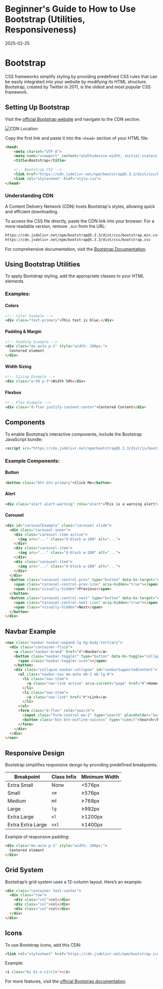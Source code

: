 # Beginner's Guide to How to Use Bootstrap (Utilities, Responsiveness)
2025-02-25

# Bootstrap
CSS frameworks simplify styling by providing predefined CSS rules that can be easily integrated into your website by modifying its HTML structure. Bootstrap, created by Twitter in 2011, is the oldest and most popular CSS framework.

## Setting Up Bootstrap

Visit the [official Bootstrap website](https://getbootstrap.com/) and navigate to the CDN section.

![CDN Location](<page/images/blogs/Beginner's Guide to How to Use Bootstrap (Utilities, Responsiveness).png>)

Copy the first link and paste it into the `<head>` section of your HTML file:

```html
<head>
    <meta charset="UTF-8">
    <meta name="viewport" content="width=device-width, initial-scale=1.0">
    <title>Bootstrap</title>
    
    <!-- Bootstrap CSS -->
    <link href="https://cdn.jsdelivr.net/npm/bootstrap@5.3.3/dist/css/bootstrap.min.css" rel="stylesheet" integrity="sha384-QWTKZyjpPEjISv5WaRU9OFeRpok6YctnYmDr5pNlyT2bRjXh0JMhjY6hW+ALEwIH" crossorigin="anonymous">
    <link rel="stylesheet" href="style.css">
</head>
```

### Understanding CDN
A Content Delivery Network (CDN) hosts Bootstrap's styles, allowing quick and efficient downloading.

To access the CSS file directly, paste the CDN link into your browser. For a more readable version, remove `.min` from the URL:

```html
https://cdn.jsdelivr.net/npm/bootstrap@5.3.3/dist/css/bootstrap.min.css  # Minified CSS File
https://cdn.jsdelivr.net/npm/bootstrap@5.3.3/dist/css/bootstrap.css      # Readable CSS File
```

For comprehensive documentation, visit the [Bootstrap Documentation](https://getbootstrap.com/docs/5.3/getting-started/introduction/).

## Using Bootstrap Utilities

To apply Bootstrap styling, add the appropriate classes to your HTML elements.

### Examples:

#### Colors
```html
<!-- Color Example -->
<div class="text-primary">This text is blue.</div>
```

#### Padding & Margin
```html
<!-- Padding Example -->
<div class="mx-auto p-2" style="width: 200px;">
  Centered element
</div>
```

#### Width Sizing
```html
<!-- Sizing Example -->
<div class="w-50 p-3">Width 50%</div>
```

#### Flexbox
```html
<!-- Flex Example -->
<div class="d-flex justify-content-center">Centered Content</div>
```

## Components

To enable Bootstrap’s interactive components, include the Bootstrap JavaScript bundle:

```html
<script src="https://cdn.jsdelivr.net/npm/bootstrap@5.3.3/dist/js/bootstrap.bundle.min.js" integrity="sha384-YvpcrYf0tY3lHB60NNkmXc5s9fDVZLESaAA55NDzOxhy9GkcIdslK1eN7N6jIeHz" crossorigin="anonymous"></script>
```

### Example Components:

#### Button
```html
<button class="btn btn-primary">Click Me</button>
```

#### Alert
```html
<div class="alert alert-warning" role="alert">This is a warning alert!</div>
```

#### Carousel
```html
<div id="carouselExample" class="carousel slide">
  <div class="carousel-inner">
    <div class="carousel-item active">
      <img src="..." class="d-block w-100" alt="...">
    </div>
    <div class="carousel-item">
      <img src="..." class="d-block w-100" alt="...">
    </div>
    <div class="carousel-item">
      <img src="..." class="d-block w-100" alt="...">
    </div>
  </div>
  <button class="carousel-control-prev" type="button" data-bs-target="#carouselExample" data-bs-slide="prev">
    <span class="carousel-control-prev-icon" aria-hidden="true"></span>
    <span class="visually-hidden">Previous</span>
  </button>
  <button class="carousel-control-next" type="button" data-bs-target="#carouselExample" data-bs-slide="next">
    <span class="carousel-control-next-icon" aria-hidden="true"></span>
    <span class="visually-hidden">Next</span>
  </button>
</div>
```

## Navbar Example
```html
<nav class="navbar navbar-expand-lg bg-body-tertiary">
  <div class="container-fluid">
    <a class="navbar-brand" href="#">Navbar</a>
    <button class="navbar-toggler" type="button" data-bs-toggle="collapse" data-bs-target="#navbarSupportedContent" aria-controls="navbarSupportedContent" aria-expanded="false" aria-label="Toggle navigation">
      <span class="navbar-toggler-icon"></span>
    </button>
    <div class="collapse navbar-collapse" id="navbarSupportedContent">
      <ul class="navbar-nav me-auto mb-2 mb-lg-0">
        <li class="nav-item">
          <a class="nav-link active" aria-current="page" href="#">Home</a>
        </li>
        <li class="nav-item">
          <a class="nav-link" href="#">Link</a>
        </li>
      </ul>
      <form class="d-flex" role="search">
        <input class="form-control me-2" type="search" placeholder="Search" aria-label="Search">
        <button class="btn btn-outline-success" type="submit">Search</button>
      </form>
    </div>
  </div>
</nav>
```

## Responsive Design

Bootstrap simplifies responsive design by providing predefined breakpoints:

| Breakpoint | Class Infix | Minimum Width |
|------------|------------|---------------|
| Extra Small | None | <576px |
| Small | `sm` | ≥576px |
| Medium | `md` | ≥768px |
| Large | `lg` | ≥992px |
| Extra Large | `xl` | ≥1200px |
| Extra Extra Large | `xxl` | ≥1400px |

Example of responsive padding:
```html
<div class="mx-auto p-2" style="width: 200px;">
  Centered element
</div>
```

## Grid System

Bootstrap’s grid system uses a 12-column layout. Here’s an example:

```html
<div class="container text-center">
  <div class="row">
    <div class="col">col</div>
    <div class="col">col</div>
    <div class="col">col</div>
  </div>
</div>
```

## Icons
To use Bootstrap icons, add this CDN:

```html
<link rel="stylesheet" href="https://cdn.jsdelivr.net/npm/bootstrap-icons@1.11.3/font/bootstrap-icons.min.css">
```

Example:
```html
<i class="bi bi-x-circle"></i>
```

For more features, visit the [official Bootstrap documentation](https://getbootstrap.com/docs/5.3/getting-started/introduction/).

